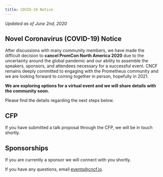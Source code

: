 ```yaml
---
title: COVID-19 Notice
---
```


*Updated as of June 2nd, 2020*

## Novel Coronavirus (COVID-19) Notice

After discussions with many community members, we have made the difficult
decision to **cancel PromCon North America 2020** due to the uncertainty around the
global pandemic and our ability to assemble the speakers, sponsors, and
attendees necessary for a successful event. CNCF remains deeply committed to
engaging with the Prometheus community and we are looking forward to coming
together in person, hopefully in 2021.

**We are exploring options for a virtual event and we will share details with the
community soon.**

Please find the details regarding the next steps below.

## CFP

If you have submitted a talk proposal through the CFP, we will be in touch
shortly.

## Sponsorships

If you are currently a sponsor we will connect with you shortly.

If you have any questions, email events@cncf.io.
